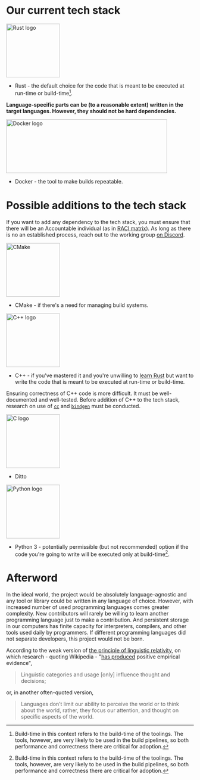 # Our current tech stack

<img alt="Rust logo" src="https://upload.wikimedia.org/wikipedia/commons/d/d5/Rust_programming_language_black_logo.svg" width="144" height="144">

* Rust - the default choice for the code that is meant to be executed at run-time or build-time[^1].

**Language-specific parts can be (to a reasonable extent) written in the target languages. However, they should not be hard dependencies.**

<img alt="Docker logo" src="https://upload.wikimedia.org/wikipedia/en/thumb/f/f4/Docker_logo.svg/180px-Docker_logo.svg.png" width="432" height="144">

* Docker - the tool to make builds repeatable.

# Possible additions to the tech stack

If you want to add any dependency to the tech stack, you must ensure that there will be an Accountable individual (as in [RACI matrix](https://en.wikipedia.org/wiki/Responsibility_assignment_matrix)). As long as there is no an established process, reach out to the working group [on Discord](https://discord.com/invite/8xUXjshS4m).

<img alt="CMake" src="https://upload.wikimedia.org/wikipedia/commons/1/13/Cmake.svg" width="144" height="144">

* CMake - if there's a need for managing build systems.

<img alt="C++ logo" src="https://upload.wikimedia.org/wikipedia/commons/1/18/ISO_C%2B%2B_Logo.svg" width="144" height="144">

* C++ - if you've mastered it and you're unwilling to [learn Rust](https://github.com/nrc/r4cppp) but want to write the code that is meant to be executed at run-time or build-time.

Ensuring correctness of C++ code is more difficult. It must be well-documented and well-tested. Before addition of C++ to the tech stack, research on use of [`cc`](https://crates.io/crates/cc) and [`bindgen`](https://crates.io/crates/bindgen) must be conducted.

<img alt="C logo" src="https://upload.wikimedia.org/wikipedia/commons/1/18/C_Programming_Language.svg" width="144" height="144">

* Ditto

<img alt="Python logo" src="https://upload.wikimedia.org/wikipedia/commons/c/c3/Python-logo-notext.svg" width="144" height="144">

* Python 3 - potentially permissible (but not recommended) option if the code you're going to write will be executed only at build-time[^1].

<!-- HTML doc -->

# Afterword

In the ideal world, the project would be absolutely language-agnostic and any tool or library could be written in any language of choice. However, with increased number of used programming languages comes greater complexity. New contributors will rarely be willing to learn another programming language just to make a contribution. And persistent storage in our computers has finite capacity for interpreters, compilers, and other tools used daily by programmers. If different programming languages did not separate developers, this project would not be born.

According to the weak version of [the principle of linguistic relativity](https://en.wikipedia.org/wiki/Linguistic_relativity), on which research - quoting Wikipedia - "[has produced](https://www.ncbi.nlm.nih.gov/pmc/articles/PMC4628110/) positive empirical evidence",

> Linguistic categories and usage \[only\] influence thought and decisions;

or, in another often-quoted version,

> Languages don’t limit our ability to perceive the world or to think about the world, rather, they focus our attention, and thought on specific aspects of the world.

[`cc`]: https://crates.io/crates/cc
[^1]: Build-time in this context refers to the build-time of the toolings. The tools, however, are very likely to be used in the build pipelines, so both performance and correctness there are critical for adoption.
